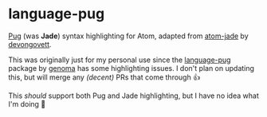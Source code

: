 # language-pug

[Pug](https://github.com/pugjs) (was **Jade**) syntax highlighting for Atom, adapted from [atom-jade](https://github.com/devongovett/atom-jade) by [devongovett](https://github.com/devongovett).

This was originally just for my personal use since the [language-pug](https://github.com/genoma/language-pug) package by [genoma](https://github.com/genoma) has some highlighting issues. I don't plan on updating this, but will merge any _(decent)_ PRs that come through 👍

This _should_ support both Pug and Jade highlighting, but I have no idea what I'm doing 🤷
